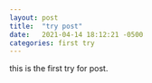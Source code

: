 ```yaml
---
layout: post
title:  "try post"
date:   2021-04-14 18:12:21 -0500
categories: first try
---
```

this is the first try for post.